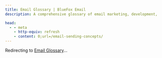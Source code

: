 ```yaml
---
title: Email Glossary | BlueFox Email
description: A comprehensive glossary of email marketing, development, and authentication terms.

head:
  - - meta
    - http-equiv: refresh
    - content: 0;url=/email-sending-concepts/
---
```


<script>
window.location.href = "/email-sending-concepts/";
</script>

<p>Redirecting to <a href="/email-sending-concepts/">Email Glossary</a>...</p>
